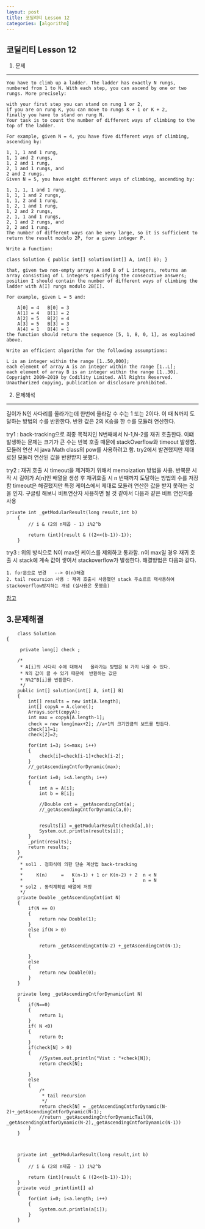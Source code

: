 ```yaml
---
layout: post
title: 코딜리티 Lesson 12
categories: [algorithm]
---
```


코딜리티 Lesson 12
--- 
1. 문제
---

```
You have to climb up a ladder. The ladder has exactly N rungs, numbered from 1 to N. With each step, you can ascend by one or two rungs. More precisely:

with your first step you can stand on rung 1 or 2,
if you are on rung K, you can move to rungs K + 1 or K + 2,
finally you have to stand on rung N.
Your task is to count the number of different ways of climbing to the top of the ladder.

For example, given N = 4, you have five different ways of climbing, ascending by:

1, 1, 1 and 1 rung,
1, 1 and 2 rungs,
1, 2 and 1 rung,
2, 1 and 1 rungs, and
2 and 2 rungs.
Given N = 5, you have eight different ways of climbing, ascending by:

1, 1, 1, 1 and 1 rung,
1, 1, 1 and 2 rungs,
1, 1, 2 and 1 rung,
1, 2, 1 and 1 rung,
1, 2 and 2 rungs,
2, 1, 1 and 1 rungs,
2, 1 and 2 rungs, and
2, 2 and 1 rung.
The number of different ways can be very large, so it is sufficient to return the result modulo 2P, for a given integer P.

Write a function:

class Solution { public int[] solution(int[] A, int[] B); }

that, given two non-empty arrays A and B of L integers, returns an array consisting of L integers specifying the consecutive answers; position I should contain the number of different ways of climbing the ladder with A[I] rungs modulo 2B[I].

For example, given L = 5 and:

    A[0] = 4   B[0] = 3
    A[1] = 4   B[1] = 2
    A[2] = 5   B[2] = 4
    A[3] = 5   B[3] = 3
    A[4] = 1   B[4] = 1
the function should return the sequence [5, 1, 8, 0, 1], as explained above.

Write an efficient algorithm for the following assumptions:

L is an integer within the range [1..50,000];
each element of array A is an integer within the range [1..L];
each element of array B is an integer within the range [1..30].
Copyright 2009–2019 by Codility Limited. All Rights Reserved. Unauthorized copying, publication or disclosure prohibited.
```


2. 문제해석
---
길이가 N인 사다리를 올라가는데 한번에 올라갈 수  수는 1 또는 2이다. 이 때 N까지 도달하는 방법의 수를 반환한다. 반환 값은  2의 K승을 한 수를 모듈러 연산한다.

try1 : back-tracking으로  최종 목적지인 N번째에서 N-1,N-2를 재귀 호출한다. 이떄 발생하는 문제는 크기가 큰 수는 반복 호출 때문에 stackOverflow와 timeout 발생함.
       모듈러 연산 시  java Math class의 pow를 사용하려고 함. try2에서 발견했지만 제대로된 모듈러 연산된 값을 반환받지 못했다.

try2 : 재귀 호출 시 timeout을 제거하기 위해서 memoization 방법을 사용. 반복문 시작 시  길이가 A[n]인 배열을 생성 후 재귀호출 시 n 번째까지 도달하는 방법의 수를 저장함
       timeout은 해결했지만 특정 케이스에서 제대로 모듈러 연산한 값을 받지 못하는 것을 인지. 구글링 해보니 비트연산자 사용하면 될 것 같아서 다음과 같은 비트 연산자를 사용

```
private int _getModularResult(long result,int b)
	{
		// i & (2의 n제곱 - 1) i%2^b
	
		return (int)(result & ((2<<(b-1))-1));
	}
```
 
 

try3 : 위의 방식으로  N이 max인 케이스를 제외하고 통과함. n이 max일 경우  재귀 호출 시 stack에 계속 값이 쌓여서 stackoverflow가 발생한다. 해결방법은 다음과 같다.

```
1. for문으로 변경   --> O(n)해결
2. tail recursion 사용 : 재귀 호출시 사용했던 stack 주소르르 재사용하여 stackoverflow방지하는 개념 (실사용은 못했음)
```

[참고](https://app.codility.com/demo/results/training6KZ595-WC3/)

3.문제해결
---
```
	class Solution
{
	
	 private long[] check ;
	
	/*
	 * A[i]의 사다리 수에 대해서   올라가는 방법은 N 가지 나올 수 있다. 
	 * N의 값이 클 수 있기 때문에  반환하는 값은
	 * N%2^B[i]를 반환한다. 
	 */
	public int[] solution(int[] A, int[] B)
	{
		int[] results = new int[A.length];
		int[] copyA = A.clone();
		Arrays.sort(copyA);
		int max = copyA[A.length-1];
		check = new long[max+2]; //a+1의 크기만큼의 보드를 만든다. 
		check[1]=1;
		check[2]=2;

		for(int i=3; i<=max; i++)
		{
			check[i]=check[i-1]+check[i-2];
		}
		//_getAscendingCntforDynamic(max);			

		for(int i=0; i<A.length; i++)
		{
			int a = A[i];
			int b = B[i];
			
			//Double cnt = _getAscendingCnt(a);
			//_getAscendingCntforDynamic(a,0);
		
			
			results[i] =_getModularResult(check[a],b);
			System.out.println(results[i]);
		}
		_print(results);
		return results;
	}
	/*
	 * sol1 . 점화식에 의한 단순 계산법 back-tracking
	 * 
	 *     K(n)		=	K(n-1) + 1 or K(n-2) + 2  n < N
	 *                  1			 			  n = N
	 * sol2 . 동적계획법 배열에 저장
	 */
	private Double _getAscendingCnt(int N)
	{
		if(N == 0)
		{
			return new Double(1);
		}
		else if(N > 0)
		{
			
			return _getAscendingCnt(N-2) +_getAscendingCnt(N-1);
			
		}
		else
		{
			return new Double(0);
		}
	}
	
	private long _getAscendingCntforDynamic(int N)
	{	
		if(N==0)
		{
			return 1;
		}
		if( N <0)
		{
			return 0;
		}
		if(check[N] > 0)
		{
			//System.out.println("Vist : "+check[N]);
			return check[N];
			
		}
		else
		{
			/*
			 * tail recursion
			 */
			return check[N] = _getAscendingCntforDynamic(N-2)+_getAscendingCntforDynamic(N-1);
			//return _getAscendingCntforDynamicTail(N, _getAscendingCntforDynamic(N-2),_getAscendingCntforDynamic(N-1))
		}
	}
	

	
	private int _getModularResult(long result,int b)
	{
		// i & (2의 n제곱 - 1) i%2^b
	
		return (int)(result & ((2<<(b-1))-1));
	}
	private void _print(int[] a)
	{
		for(int i=0; i<a.length; i++)
		{
			System.out.println(a[i]);
		}
	}
```